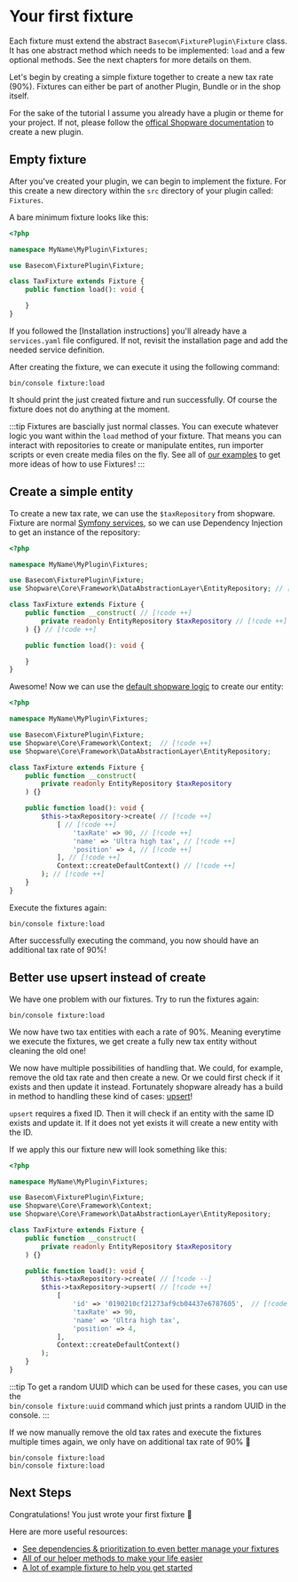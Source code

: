 # Your first fixture

Each fixture must extend the abstract `Basecom\FixturePlugin\Fixture` class. It has one abstract method which needs to be implemented: `load` and a few optional methods. See the next chapters for more details on them.

Let's begin by creating a simple fixture together to create a new tax rate (90%). Fixtures can either be part of another Plugin, Bundle or in the shop itself.

For the sake of the tutorial I assume you already have a plugin or theme for your project. If not, please follow the [offical Shopware documentation](#todo) to create a new plugin.

## Empty fixture

After you've created your plugin, we can begin to implement the fixture. For this create a new directory within the `src` directory of your plugin called: `Fixtures`.

A bare minimum fixture looks like this:
```php
<?php

namespace MyName\MyPlugin\Fixtures;

use Basecom\FixturePlugin\Fixture;

class TaxFixture extends Fixture {
    public function load(): void {

    }
}
```

If you followed the [Installation instructions] you'll already have a `services.yaml` file configured. If not, revisit the installation page and add the needed service definition.

After creating the fixture, we can execute it using the following command:
```shell:no-line-numbers
bin/console fixture:load
```

It should print the just created fixture and run successfully. Of course the fixture does not do anything at the moment.

:::tip
Fixtures are bascially just normal classes. You can execute whatever logic you want within the `load` method of your fixture. That means you can interact with repositories to create or manipulate entites, run importer scripts or even create media files on the fly. See all of [our examples](#todo) to get more ideas of how to use Fixtures!
:::

## Create a simple entity

To create a new tax rate, we can use the `$taxRepository` from shopware. Fixture are normal [Symfony services](#todo), so we can use Dependency Injection to get an instance of the repository:

```php
<?php

namespace MyName\MyPlugin\Fixtures;

use Basecom\FixturePlugin\Fixture;
use Shopware\Core\Framework\DataAbstractionLayer\EntityRepository; // [!code ++]

class TaxFixture extends Fixture {
    public function __construct( // [!code ++]
        private readonly EntityRepository $taxRepository // [!code ++]
    ) {} // [!code ++]

    public function load(): void {

    }
}
```

Awesome! Now we can use the [default shopware logic](#todo) to create our entity:

```php
<?php

namespace MyName\MyPlugin\Fixtures;

use Basecom\FixturePlugin\Fixture;
use Shopware\Core\Framework\Context;  // [!code ++]
use Shopware\Core\Framework\DataAbstractionLayer\EntityRepository;

class TaxFixture extends Fixture {
    public function __construct(
        private readonly EntityRepository $taxRepository
    ) {}

    public function load(): void {
        $this->taxRepository->create( // [!code ++]
            [ // [!code ++]
                'taxRate' => 90, // [!code ++]
                'name' => 'Ultra high tax', // [!code ++]
                'position' => 4, // [!code ++]
            ], // [!code ++]
            Context::createDefaultContext() // [!code ++]
        ); // [!code ++]
    }
}
```

Execute the fixtures again:
```shell:no-line-numbers
bin/console fixture:load
```

After successfully executing the command, you now should have an additional tax rate of 90%!

## Better use upsert instead of create
We have one problem with our fixtures. Try to run the fixtures again:

```shell:no-line-numbers
bin/console fixture:load
```

We now have two tax entities with each a rate of 90%. Meaning everytime we execute the fixtures, we get create a fully new tax entity without cleaning the old one!

We now have multiple possibilities of handling that. We could, for example, remove the old tax rate and then create a new. Or we could first check if it exists and then update it instead. Fortunately shopware already has a build in method to handling these kind of cases: [upsert](#todo)!

`upsert` requires a fixed ID. Then it will check if an entity with the same ID exists and update it. If it does not yet exists it will create a new entity with the ID.

If we apply this our fixture new will look something like this:

```php
<?php

namespace MyName\MyPlugin\Fixtures;

use Basecom\FixturePlugin\Fixture;
use Shopware\Core\Framework\Context;
use Shopware\Core\Framework\DataAbstractionLayer\EntityRepository;

class TaxFixture extends Fixture {
    public function __construct(
        private readonly EntityRepository $taxRepository
    ) {}

    public function load(): void {
        $this->taxRepository->create( // [!code --]
        $this->taxRepository->upsert( // [!code ++]
            [
                'id' => '0190210cf21273af9cb04437e6787605',  // [!code ++]
                'taxRate' => 90,
                'name' => 'Ultra high tax',
                'position' => 4,
            ],
            Context::createDefaultContext()
        );
    }
}
```

:::tip
To get a random UUID which can be used for these cases, you can use the    
`bin/console fixture:uuid` command which just prints a random UUID in the console.
:::

If we now manually remove the old tax rates and execute the fixtures multiple times again, we only have on additional tax rate of 90% :tada:

```shell:no-line-numbers
bin/console fixture:load
bin/console fixture:load
```

## Next Steps
Congratulations! You just wrote your first fixture :tada: 

Here are more useful resources:
- [See dependencies & prioritization to even better manage your fixtures](#todo)
- [All of our helper methods to make your life easier](#todo)
- [A lot of example fixture to help you get started](#todo)
